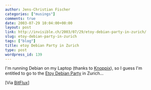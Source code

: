 ```yaml
---
author: Jens-Christian Fischer
categories: ["musings"]
comments: true
date: 2003-07-29 10:04:00+00:00
layout: post
link: http://invisible.ch/2003/07/29/etoy-debian-party-in-zurich/
slug: etoy-debian-party-in-zurich
tags: ["blog"]
title: etoy Debian Party in Zurich
type: post
wordpress_id: 139
---
```


I'm running Debian on my Laptop (thanks to [Knoppix](http://www.knoppix.org/)), so I guess I'm entitled to go to the [Etoy Debian Party](http://www.etoy.com/debian/) in Zurich...

[Via [BitFlux](http://blog.bitflux.ch/p1210.html)]
